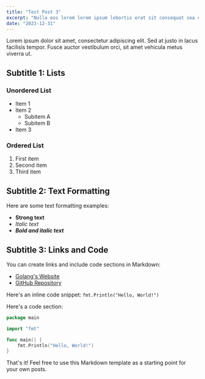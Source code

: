 ```yaml
---
title: "Test Post 3"
excerpt: "Nulla eos lorem lorem ipsum lobortis erat sit consequat sea consetetur clita no et. Ea augue dolore diam erat kasd ipsum sit eirmod sit odio tempor vero lorem nonumy. Dolore invidunt rebum rebum velit est luptatum eirmod et erat et laoreet aliquam amet vero lorem."
date: "2023-12-31"
---
```


Lorem ipsum dolor sit amet, consectetur adipiscing elit. Sed at justo in lacus facilisis tempor. Fusce auctor vestibulum orci, sit amet vehicula metus viverra ut.

## Subtitle 1: Lists

### Unordered List

- Item 1
- Item 2
  - Subitem A
  - Subitem B
- Item 3

### Ordered List

1. First item
2. Second item
3. Third item

## Subtitle 2: Text Formatting

Here are some text formatting examples:

- **Strong text**
- _Italic text_
- **_Bold and italic text_**

## Subtitle 3: Links and Code

You can create links and include code sections in Markdown:

- [Golang's Website](https://go.dev/)
- [GitHub Repository](https://github.com/mvavassori/go-mdblog)

Here's an inline code snippet: `fmt.Println("Hello, World!")`

Here's a code section:

```go
package main

import "fmt"

func main() {
    fmt.Println("Hello, World!")
}
```

That's it! Feel free to use this Markdown template as a starting point for your own posts.
